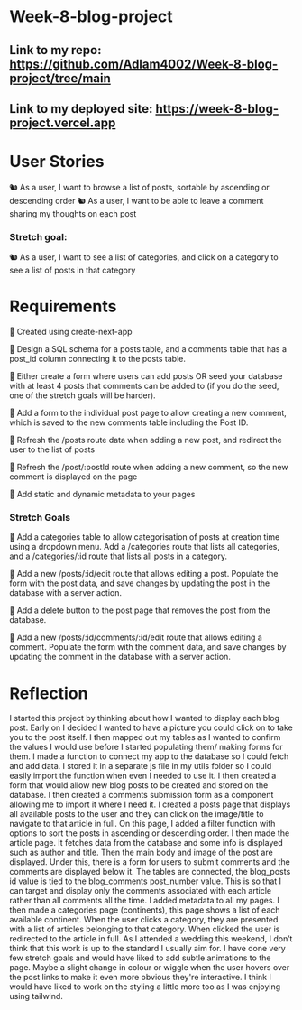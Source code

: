 # Week-8-blog-project

## Link to my repo: https://github.com/Adlam4002/Week-8-blog-project/tree/main

## Link to my deployed site: https://week-8-blog-project.vercel.app

# User Stories

🐿️ As a user, I want to browse a list of posts, sortable by ascending or descending order
🐿️ As a user, I want to be able to leave a comment sharing my thoughts on each post

### Stretch goal:

🐿️ As a user, I want to see a list of categories, and click on a category to see a list of posts in that category

# Requirements

🎯 Created using create-next-app

🎯 Design a SQL schema for a posts table, and a comments table that has a post_id column connecting it to the posts table.

🎯 Either create a form where users can add posts OR seed your database with at least 4 posts that comments can be added to (if you do the seed, one of the stretch goals will be harder).

🎯 Add a form to the individual post page to allow creating a new comment, which is saved to the new comments table including the Post ID.

🎯 Refresh the /posts route data when adding a new post, and redirect the user to the list of posts

🎯 Refresh the /post/:postId route when adding a new comment, so the new comment is displayed on the page

🎯 Add static and dynamic metadata to your pages

### Stretch Goals

🏹 Add a categories table to allow categorisation of posts at creation time using a dropdown menu. Add a /categories route that lists all categories, and a /categories/:id route that lists all posts in a category.

🏹 Add a new /posts/:id/edit route that allows editing a post. Populate the form with the post data, and save changes by updating the post in the database with a server action.

🏹 Add a delete button to the post page that removes the post from the database.

🏹 Add a new /posts/:id/comments/:id/edit route that allows editing a comment. Populate the form with the comment data, and save changes by updating the comment in the database with a server action.

# Reflection

I started this project by thinking about how I wanted to display each blog post. Early on I decided I wanted to have a picture you could click on to take you to the post itself. I then mapped out my tables as I wanted to confirm the values I would use before I started populating them/ making forms for them. I made a function to connect my app to the database so I could fetch and add data. I stored it in a separate js file in my utils folder so I could easily import the function when even I needed to use it. I then created a form that would allow new blog posts to be created and stored on the database. I then created a comments submission form as a component allowing me to import it where I need it. I created a posts page that displays all available posts to the user and they can click on the image/title to navigate to that article in full. On this page, I added a filter function with options to sort the posts in ascending or descending order. I then made the article page. It fetches data from the database and some info is displayed such as author and title. Then the main body and image of the post are displayed. Under this, there is a form for users to submit comments and the comments are displayed below it. The tables are connected, the blog_posts id value is tied to the blog_comments post_number value. This is so that I can target and display only the comments associated with each article rather than all comments all the time. I added metadata to all my pages. I then made a categories page (continents), this page shows a list of each available continent. When the user clicks a category, they are presented with a list of articles belonging to that category. When clicked the user is redirected to the article in full. As I attended a wedding this weekend, I don’t think that this work is up to the standard I usually aim for. I have done very few stretch goals and would have liked to add subtle animations to the page. Maybe a slight change in colour or wiggle when the user hovers over the post links to make it even more obvious they're interactive. I think I would have liked to work on the styling a little more too as I was enjoying using tailwind.
